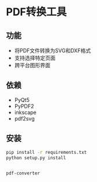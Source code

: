 # PDF转换工具

## 功能
- 将PDF文件转换为SVG和DXF格式
- 支持选择特定页面
- 跨平台图形界面

## 依赖
- PyQt5
- PyPDF2
- inkscape
- pdf2svg

## 安装
```bash
pip install -r requirements.txt
python setup.py install


pdf-converter
